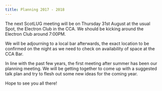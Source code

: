 ```yaml
---
title: Planning 2017 - 2018
---
```


The next ScotLUG meeting will be on Thursday 31st August at the usual Spot, the Electron Club in the CCA. We should be kicking around the Electron Club around 7:00PM.

We will be adjourning to a local bar afterwards, the exact location to be confirmed on the night as we need to check on availability of space at the CCA Bar.

In line with the past few years, the first meeting after summer has been our planning meeting. We will be getting together to come up with a suggested talk plan and try to flesh out some new ideas for the coming year.

Hope to see you all there!
